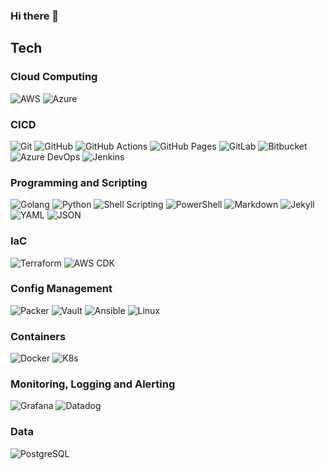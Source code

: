 ### Hi there 👋

<!--
**donovan-said/donovan-said** is a ✨ _special_ ✨ repository because its `README.md` (this file) appears on your GitHub profile.

Here are some ideas to get you started:

- 🔭 I’m currently working on ...
- 🌱 I’m currently learning ...
- 👯 I’m looking to collaborate on ...
- 🤔 I’m looking for help with ...
- 💬 Ask me about ...
- 📫 How to reach me: ...
- 😄 Pronouns: ...
- ⚡ Fun fact: ...
-->

## Tech

### Cloud Computing

![AWS](https://img.shields.io/badge/-AWS-white?style=flat-square&logo=amazonaws&logoColor=orange)
![Azure](https://img.shields.io/badge/-AWS-grey?style=flat&logo=amazonaws&logoColor=orange)

### CICD

![Git](https://img.shields.io/badge/-git-grey?style=flat&logo=git)
![GitHub](https://img.shields.io/badge/-GitHub-grey?style=flat&logo=github&logoColor=white)
![GitHub Actions](https://img.shields.io/badge/-GitHub%20Actions-grey?style=flat&logo=githubactions&logoColor=white)
![GitHub Pages](https://img.shields.io/badge/-GitHub%20Pages-grey?style=flat&logo=githubpages&logoColor=white)
![GitLab](https://img.shields.io/badge/-GitLab-grey?style=flat&logo=gitlab)
![Bitbucket](https://img.shields.io/badge/-Bitbucket-grey?style=flat&logo=Bitbucket&logoColor=blue)
![Azure DevOps](https://img.shields.io/badge/-Azure%20DevOps-grey?style=flat&logo=azuredevops&logoColor=blue)
![Jenkins](https://img.shields.io/badge/-Jenkins-grey?style=flat&logo=jenkins&logoColor=white)

### Programming and Scripting

![Golang](https://img.shields.io/badge/-Golang-grey?style=flat&logo=go)
![Python](https://img.shields.io/badge/-Python-grey?style=flat&logo=python)
![Shell Scripting](https://img.shields.io/badge/-Shell%20Scripting-grey?style=flat&logo=gnubash&logoColor=white)
![PowerShell](https://img.shields.io/badge/-PowerShell-grey?style=flat&logo=powershell)
![Markdown](https://img.shields.io/badge/-Markdown-grey?style=flat&logo=markdown)
![Jekyll](https://img.shields.io/badge/-Jekyll-grey?style=flat&logo=jekyll)
![YAML](https://img.shields.io/badge/-YAML-grey?style=flat&logo=yaml)
![JSON](https://img.shields.io/badge/-JSON-grey?style=flat&logo=json)

### IaC
![Terraform](https://img.shields.io/badge/-Terraform-grey?style=flat&logo=terraform)
![AWS CDK](https://img.shields.io/badge/-AWS%20CDK-grey?style=flat&logoColor=orange)


### Config Management

![Packer](https://img.shields.io/badge/-Packer-grey?style=flat&logo=packer)
![Vault](https://img.shields.io/badge/-Vault-grey?style=flat&logo=vault&logoColor=white)
![Ansible](https://img.shields.io/badge/-Ansible-grey?style=flat-square&logo=ansible)
![Linux](https://img.shields.io/badge/-Linux-grey?style=flat&logo=linux)

### Containers
![Docker](https://img.shields.io/badge/-Docker-grey?style=flat&logo=docker)
![K8s](https://img.shields.io/badge/-K8s-grey?style=flat&logo=kubernetes)

### Monitoring, Logging and Alerting
![Grafana](https://img.shields.io/badge/-Grafana-grey?style=flat&logo=grafana)
![Datadog](https://img.shields.io/badge/-Datadog-grey?style=flat&logo=datadog)

### Data

![PostgreSQL](https://img.shields.io/badge/-PostgreSQL-grey?style=flat&logo=PostgreSQL)



<!--
https://simpleicons.org/?q=amzon
https://simpleicons.org/?q=amzon
-->